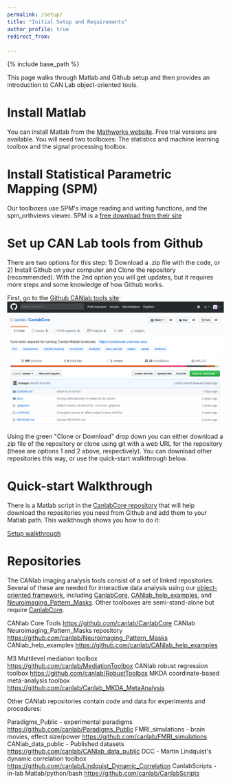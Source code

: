 ```yaml
---
permalink: /setup/
title: "Initial Setup and Requirements"
author_profile: true
redirect_from:

---
```

{% include base_path %}

This page walks through Matlab and Github setup and then provides an introduction to CAN Lab object-oriented tools.

Install Matlab
======
You can install Matlab from the [Mathworks website](https://www.mathworks.com/). Free trial versions are available. You will need two toolboxes: The statistics and machine learning toolbox and the signal processing toolbox.  

Install Statistical Parametric Mapping (SPM)
======
Our toolboxes use SPM's image reading and writing functions, and the spm_orthviews viewer. SPM is a [free download from their site](https://www.fil.ion.ucl.ac.uk/spm/)

Set up CAN Lab tools from Github
======
There are two options for this step: 1) Download a .zip file with the code, or 2) Install Github on your computer and Clone
the repository (recommended).  With the 2nd option you will get updates, but it requires more steps and some knowledge of how Github works.

First, go to the [Github CANlab tools site](https://github.com/canlab/CanlabCore):
![canlabcore repo view](/images/canlabcore.png)

Using the green "Clone or Download" drop down you can either download a zip file of the repository or clone using git with
a web URL for the repository (these are options 1 and 2 above, respectively). You can download other repositories this way, or use the quick-start walkthrough below.

Quick-start Walkthrough
======
There is a Matlab script in the [CanlabCore repository](https://github.com/canlab/CanlabCore) that will help download the repositories you need from Github and add them to your Matlab path.  This walkthough shows you how to do it:

[Setup walkthrough](/canlab_help_1_installing_tools.html)


Repositories
======
The CANlab imaging analysis tools consist of a set of linked repositories. Several of these are needed for interactive data analysis using our [object-oriented framework](/objectoriented/), including [CanlabCore](https://github.com/canlab/CanlabCore), [CANlab_help_examples](https://github.com/canlab/CANlab_help_examples), and [Neuroimaging_Pattern_Masks](https://github.com/canlab/Neuroimaging_Pattern_Masks).
Other toolboxes are semi-stand-alone but require [CanlabCore](https://github.com/canlab/CanlabCore).

CANlab Core Tools                             https://github.com/canlab/CanlabCore
CANlab Neuroimaging_Pattern_Masks repository  https://github.com/canlab/Neuroimaging_Pattern_Masks
CANlab_help_examples                          https://github.com/canlab/CANlab_help_examples

M3 Multilevel mediation toolbox               https://github.com/canlab/MediationToolbox
CANlab robust regression toolbox              https://github.com/canlab/RobustToolbox
MKDA coordinate-based meta-analysis toolbox   https://github.com/canlab/Canlab_MKDA_MetaAnalysis

Other CANlab repositories contain code and data for experiments and procedures:

Paradigms_Public - experimental paradigms     https://github.com/canlab/Paradigms_Public
FMRI_simulations - brain movies, effect size/power https://github.com/canlab/FMRI_simulations
CANlab_data_public - Published datasets       https://github.com/canlab/CANlab_data_public
DCC - Martin Lindquist's dynamic correlation toolbox  https://github.com/canlab/Lindquist_Dynamic_Correlation
CanlabScripts - in-lab Matlab/python/bash     https://github.com/canlab/CanlabScripts
